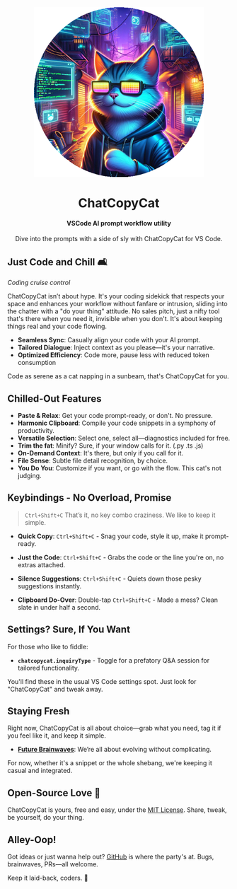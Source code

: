 <div align="center">

<img src="/images/png/logo.png" width="384"/>

# ChatCopyCat



#### VSCode AI prompt workflow utility

Dive into the prompts with a side of sly with ChatCopyCat for VS Code.

</div>


## Just Code and Chill 🛋️
*Coding cruise control*

ChatCopyCat isn’t about hype. It's your coding sidekick that respects your space and enhances your workflow without fanfare or intrusion, sliding into the chatter with a "do your thing" attitude. No sales pitch, just a nifty tool that's there when you need it, invisible when you don't. It's about keeping things real and your code flowing.

- **Seamless Sync**: Casually align your code with your AI prompt.
- **Tailored Dialogue**: Inject context as you please—it's your narrative.
- **Optimized Efficiency**: Code more, pause less with reduced token consumption

Code as serene as a cat napping in a sunbeam, that's ChatCopyCat for you.

## Chilled-Out Features
- **Paste & Relax**: Get your code prompt-ready, or don't. No pressure.
- **Harmonic Clipboard**: Compile your code snippets in a symphony of productivity.
- **Versatile Selection**: Select one, select all—diagnostics included for free.
- **Trim the fat**: Minify? Sure, if your window calls for it. (.py .ts .js)
- **On-Demand Context**: It's there, but only if you call for it.
- **File Sense**: Subtle file detail recognition, by choice.
- **You Do You**: Customize if you want, or go with the flow. This cat's not judging.

## Keybindings - No Overload, Promise
>`Ctrl+Shift+C` That’s it, no key combo craziness. We like to keep it simple.

- **Quick Copy**: `Ctrl+Shift+C` -  Snag your code, style it up, make it prompt-ready.

- **Just the Code**: `Ctrl+Shift+C` - Grabs the code or the line you're on, no extras attached.

- **Silence Suggestions**: `Ctrl+Shift+C` - Quiets down those pesky suggestions instantly.

- **Clipboard Do-Over**: Double-tap `Ctrl+Shift+C` - Made a mess? Clean slate in under half a second.

## Settings? Sure, If You Want
For those who like to fiddle:

- **`chatcopycat.inquiryType`** - Toggle for a prefatory Q&A session for tailored functionality.

You'll find these in the usual VS Code settings spot. Just look for "ChatCopyCat" and tweak away.

## Staying Fresh
Right now, ChatCopyCat is all about choice—grab what you need, tag it if you feel like it, and keep it simple.

- **[Future Brainwaves](ROADMAP.md)**: We’re all about evolving without complicating.

For now, whether it's a snippet or the whole shebang, we're keeping it casual and integrated.


## Open-Source Love 💚
ChatCopyCat is yours, free and easy, under the [MIT License](LICENSE.md). Share, tweak, be yourself, do your thing.

## Alley-Oop!
Got ideas or just wanna help out? [GitHub](https://github.com/jstenmark/ChatCopyCat) is where the party's at. Bugs, brainwaves, PRs—all welcome.

Keep it laid-back, coders. 🐾

